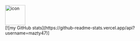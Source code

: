 
<div style="display: flex; align-items: flex-start;"><img src="https://techstack-generator.vercel.app/cpp-icon.svg" alt="icon" width="65" height="65" /></div>
[![my GitHub stats](https://github-readme-stats.vercel.app/api?username=mazty47)]

